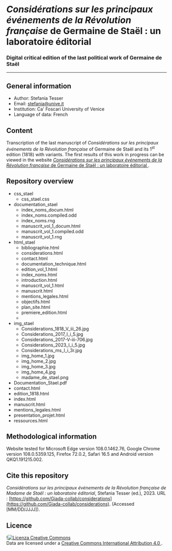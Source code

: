 # *Considérations sur les principaux événements de la Révolution française* de Germaine de Staël : un laboratoire éditorial 
### Digital critical edition of the last political work of Germaine de Staël
----------

## General information
- Author: Stefania Tesser
- Email: stefania@unive.it
- Institution: Ca' Foscari University of Venice
- Language of data: French

## Content
Transcription of the last manuscript of *Considérations sur les principaux événements de la Révolution française* of Germaine de Staël and its  1<sup>st</sup> edition (1818) with variants. The first results of this work in progress can be viewed in the website [*Considérations sur les principaux événements de la Révolution française* de Germaine de Staël : un laboratoire éditorial ](https://giada-collab.github.io/considerations/). 


## Repository overview

- css_stael
  - css_stael.css
- documentation_stael
  - index_noms_docum.html
  - index_noms.compiled.odd
  - index_noms.rng
  - manuscrit_vol_1_docum.html
  - manuscrit_vol_1.compiled.odd
  - manuscrit_vol_1.rng
- html_stael
  - bibliographie.html
  - considerations.html
  - contact.html
  - documentation_technique.html
  - edition_vol_1.html
  - index_noms.html
  - introduction.html
  - manuscrit_vol_1.html
  - manuscrit.html
  - mentions_legales.html
  - objectifs.html
  - plan_site.html
  - premiere_edition.html
  - 
- img_stael
  - Considerations_1818_V_iii_26.jpg
  - Considerations_2017_I_i_5.jpg
  - Considerations_2017-V-iii-706.jpg
  - Considerations_2023_I_i_5.jpg
  - Considerations_ms_I_i_3r.jpg
  - img_home_1.jpg
  - img_home_2.jpg
  - img_home_3.jpg
  - img_home_4.jpg
  - madame_de_stael.png
- Documentation_Stael.pdf
- contact.html
- edition_1818.html
- index.html
- manuscrit.html
- mentions_legales.html
- presentation_projet.html
- ressources.html

## Methodological information

Website tested for Microsoft Edge version 108.0.1462.76, Google Chrome version 108.0.5359.125, Firefox 72.0.2, Safari 16.5 and Android version QKQ1.191215.002.


## Cite this repository

*Considérations sur les principaux événements de la Révolution française de Madame de Staël : un laboratoire éditorial*, Stefania Tesser (ed.), 2023. URL : [https://github.com/Giada-collab/considerations](https://github.com/Giada-collab/considerations). (Accessed [MM/DD/JJJJ]).


## Licence

!<a rel="license" href="http://creativecommons.org/licenses/by-nc/4.0/"><img alt="Licenza Creative Commons" style="border-width:0" src="https://i.creativecommons.org/l/by-nc/4.0/88x31.png" /></a><br />Data are licensed under a <a rel="license" href="http://creativecommons.org/licenses/by-nc/4.0/">Creative Commons International Attribution 4.0 </a>.


















